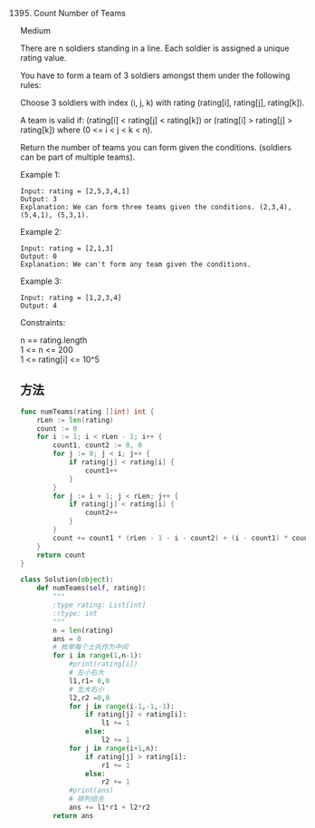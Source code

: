1395. Count Number of Teams


Medium


There are n soldiers standing in a line. Each soldier is assigned a unique rating value.

You have to form a team of 3 soldiers amongst them under the following rules:

Choose 3 soldiers with index (i, j, k) with rating (rating[i], rating[j], rating[k]).

A team is valid if:  (rating[i] < rating[j] < rating[k]) or (rating[i] > rating[j] > rating[k]) where (0 <= i < j < k < n).

Return the number of teams you can form given the conditions. (soldiers can be part of multiple teams).

 

Example 1:

```
Input: rating = [2,5,3,4,1]
Output: 3
Explanation: We can form three teams given the conditions. (2,3,4), (5,4,1), (5,3,1). 
```

Example 2:

```
Input: rating = [2,1,3]
Output: 0
Explanation: We can't form any team given the conditions.
```

Example 3:

```
Input: rating = [1,2,3,4]
Output: 4
```
 

Constraints:

n == rating.length  
1 <= n <= 200  
1 <= rating[i] <= 10^5


## 方法




```go
func numTeams(rating []int) int {
    rLen := len(rating)
    count := 0
    for i := 1; i < rLen - 1; i++ {
        count1, count2 := 0, 0
        for j := 0; j < i; j++ {
            if rating[j] < rating[i] {
                count1++
            }
        }
        for j := i + 1; j < rLen; j++ {
            if rating[j] < rating[i] {
                count2++
            }
        }
        count += count1 * (rLen - 1 - i - count2) + (i - count1) * count2;
    }
    return count
}
```


```python
class Solution(object):
    def numTeams(self, rating):
        """
        :type rating: List[int]
        :rtype: int
        """
        n = len(rating)
        ans = 0
        # 枚举每个士兵作为中间
        for i in range(1,n-1):
            #print(rating[i])
            # 左小右大
            l1,r1= 0,0
            # 左大右小
            l2,r2 =0,0
            for j in range(i-1,-1,-1):
                if rating[j] < rating[i]:
                    l1 += 1
                else:
                    l2 += 1
            for j in range(i+1,n):
                if rating[j] > rating[i]:
                    r1 += 1
                else:
                    r2 += 1
            #print(ans)
            # 排列组合
            ans += l1*r1 + l2*r2
        return ans

```
